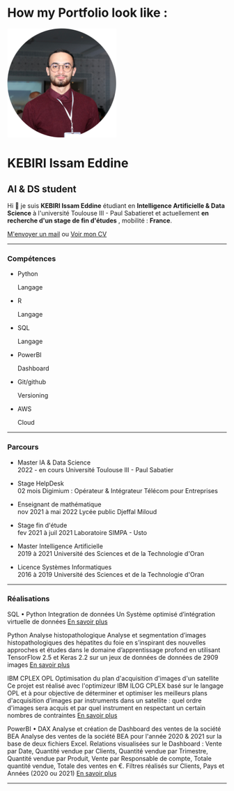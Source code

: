 # How my Portfolio look like : 

  

<img  src="/src/img/Officiel_Photo.png" width="250" height="250">

KEBIRI Issam Eddine
===================

AI & DS student
---------------

Hi 👋 je suis **KEBIRI Issam Eddine** étudiant en **Intelligence Artificielle & Data Science** à l'université Toulouse III - Paul Sabatieret et actuellement **en recherche d'un stage de fin d'études** , mobilité : **France**.

[M'envoyer un mail](mailto:kebiri.isam.dine@gmail.com) ou [Voir mon CV](/src/CV_Kebiri-isam-dine.pdf)

* * *

### Compétences

* Python

    Langage

* R

    Langage

* SQL

    Langage

* PowerBI

    Dashboard

* Git/github

    Versioning

* AWS

    Cloud

* * *

### Parcours

- Master IA & Data Science  
2022 - en cours
Université Toulouse III - Paul Sabatier

- Stage HelpDesk  
02 mois
Digimium : Opérateur & Intégrateur Télécom pour Entreprises

- Enseignant de mathématique  
nov 2021 à mai 2022
Lycée public Djeffal Miloud

- Stage fin d'étude  
fev 2021 à juil 2021
Laboratoire SIMPA - Usto

- Master Intelligence Artificielle  
2019 à 2021
Université des Sciences et de la Technologie d'Oran

- Licence Systèmes Informatiques  
2016 à 2019
Université des Sciences et de la Technologie d'Oran

* * *

### Réalisations

SQL • Python
Integration de données
Un Système optimisé d’intégration virtuelle de données
[En savoir plus](https://github.com/Kebiri-isam-dine/SOIVD-Systeme-optimise-d-integration-virtuelle-de-donnees)



Python
Analyse histopathologique
Analyse et segmentation d’images histopathologiques des hépatites du foie en s’inspirant des nouvelles approches et études dans le domaine d’apprentissage profond en utilisant TensorFlow 2.5 et Keras 2.2 sur un jeux de données de données de 2909 images
[En savoir plus](https://github.com/Kebiri-isam-dine/UniversityProjects/tree/main/0.%20Projet%20Fin%20d'etude)

IBM CPLEX OPL
Optimisation du plan d'acquisition d'images d'un satellite
Ce projet est réalisé avec l'optimizeur IBM ILOG CPLEX basé sur le langage OPL et à pour objective de déterminer et optimiser les meilleurs plans d'acquisition d’images par instruments dans un satellite : quel ordre d'images sera acquis et par quel instrument en respectant un certain nombres de contraintes
[En savoir plus](https://github.com/Kebiri-isam-dine/Optimization-of-the-satellite-image-acquisition-plan)

PowerBI • DAX
Analyse et création de Dashboard des ventes de la société BEA
Analyse des ventes de la société BEA pour l'année 2020 & 2021 sur la base de deux fichiers Excel. Relations visualisées sur le Dashboard : Vente par Date, Quantité vendue par Clients, Quantité vendue par Trimestre, Quantité vendue par Produit, Vente par Responsable de compte, Totale quantité vendue, Totale des ventes en €. Filtres réalisés sur Clients, Pays et Années (2020 ou 2021)
[En savoir plus](https://github.com/Kebiri-isam-dine/Analyse_ventes_BEA)

* * *

